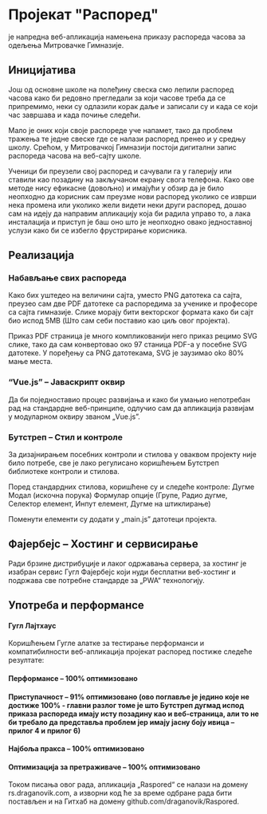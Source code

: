 # Пројекат "Распоред"
је напредна веб-апликација намењена приказу распореда часова за одељења Митровачке Гимназије.

## Иницијатива 

Још од основне школе на полеђину свеска смо лепили распоред часова како би редовно прегледали за који часове треба да се припремимо, неки су одлазили корак даље и записали су и када се који час завршава и када почиње следећи. 

Мало је оних који своје распореде уче напамет, тако да проблем тражења те једне свеске где се налази распоред пренео и у средњу школу. Срећом, у Митровачкој Гимназији постоји дигитални запис распореда часова на веб-сајту школе. 

Ученици би преузели свој распоред и сачували га у галерију или ставили као позадину на закључаном екрану свога телефона. Како ове методе нису ефикасне (довољно) и имајући у обзир да је било неопходно да корисник сам преузме нови распоред уколико се изврши нека промена или уколико жели видети неки други распоред, дошао сам на идеју да направим апликацију која би радила управо то, а лака инсталација и приступ је баш оно што је неопходно овако једноставној услузи како би се избегло фрустрирање корисника. 

## Реализација 

### Набављање свих распореда 

Како бих уштедео на величини сајта, уместо PNG датотека са сајта, преузео сам две PDF датотеке са распоредима за ученике и професоре са сајта гимназије. Слике морају бити векторског формата како би сајт био испод 5MB (Што сам себи поставио као циљ овог пројекта). 

Приказ PDF страница је много компликованији него приказ рецимо SVG слике, тако да сам конвертовао око 97 станица PDF-а у посебне SVG датотеке. У поређењу са PNG датотекама, SVG је заузимао oko 80% мање места. 

### “Vue.js” – Јаваскрипт оквир 

Да би поједноставио процес развијања и како би умањио непотребан рад на стандардне веб-принципе, одлучио сам да апликација развијам у модуларном оквиру званом „Vue.js”. 

### Бутстреп – Стил и контроле 

За дизајнирањем посебних контроли и стилова у оваквом пројекту није било потребе, све је лако регулисано коришћењем Бутстреп библиотеке контроли и стилова. 

  Поред стандардних стилова, коришћене су и следеће контроле: 
  Дугме 
  Модал (искочна порука) 
  Формулар опције (Групе, Радио дугме, Селектор елемент, Инпут елемент, Дугме на           штиклирање) 

Поменути елементи су додати у „main.js” датотеци пројекта. 

## Фајербејс – Хостинг и сервисирање 

Ради брзине дистрибуције и лаког одржавања сервера, за хостинг је изабран сервис Гугл Фајербејс који нуди бесплатни веб-хостинг и подржава све потребне стандарде за „PWA“ технологију.
## Употреба и перформансе 

#### Гугл Лајтхаус

Коришћењем Гугле алатке за тестирање перформанси и компатибилности веб-апликација пројекат распоред постиже следеће резултате: 

#### Перформансе – 100% оптимизовано 

#### Приступачност – 91% оптимизовано (ово поглавље је једино које не достиже 100% - главни разлог томе је што Бутстреп дугмад испод приказа распореда имају исту позадину као и веб-страница, али то не би требало да представља проблем јер имају јасну боју ивица – прилог 4 и прилог 6)  

#### Најбоља пракса – 100% оптимизовано 

#### Оптимизација за претраживаче – 100% оптимизовано 

 

Током писања овог рада, апликација „Raspored“ се налази на домену rs.draganovik.com, а изворни код ће за време одбране рада бити постављен и на Гитхаб на домену github.com/draganovik/Raspored. 
